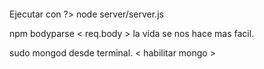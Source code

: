 ####
Ejecutar con ?> node server/server.js

npm bodyparse < req.body > la vida se nos hace mas facil.

sudo mongod desde terminal. < habilitar mongo >

